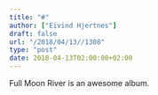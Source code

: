 ```yaml
---
title: "#"
author: ["Eivind Hjertnes"]
draft: false
url: "/2018/04/13//1308"
type: "post"
date: 2018-04-13T02:00:00+02:00
---
```


Full Moon River is an awesome album.
